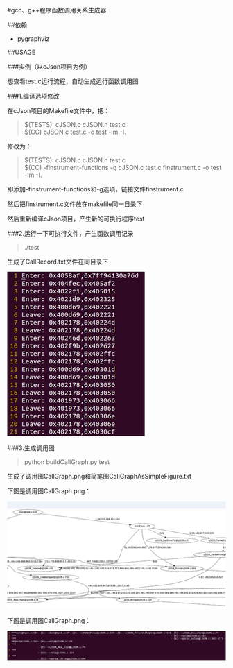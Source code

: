 #gcc、g++程序函数调用关系生成器


##依赖

- pygraphviz

##USAGE

###实例（以cJson项目为例）

想查看test.c运行流程，自动生成运行函数调用图

###1.编译选项修改

在cJson项目的Makefile文件中，把：
>$(TESTS): cJSON.c cJSON.h test.c<br/>
>$(CC) cJSON.c test.c -o test -lm -I.

修改为：
>$(TESTS): cJSON.c cJSON.h test.c<br/>
>$(CC) -finstrument-functions -g cJSON.c test.c finstrument.c -o test -lm -I.

即添加-finstrument-functions和-g选项，链接文件finstrument.c

然后把finstrument.c文件放在makefile同一目录下

然后重新编译cJson项目，产生新的可执行程序test

###2.运行一下可执行文件，产生函数调用记录
>./test

生成了CallRecord.txt文件在同目录下

![result0](Pictures/CallRecord.png)

###3.生成调用图

>python buildCallGraph.py test

生成了调用图CallGraph.png和简笔图CallGraphAsSimpleFigure.txt

下图是调用图CallGraph.png：

![result1](Pictures/CallGraph.png)

下图是调用图CallGraph.png：

![result2](Pictures/CallGraphAsSimpleFigure.JPG)

